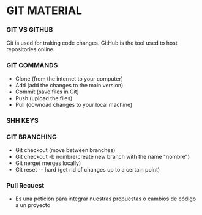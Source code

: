 # GIT MATERIAL

### GIT VS GITHUB

Git is used for traking code changes.
GitHub is the tool used to host repositories online.

### GIT COMMANDS

- Clone (from the internet to your computer)
- Add (add the changes to the main version)
- Commit (save files in Git)
- Push (upload the files)
- Pull (downoad changes to your local machine)

### SHH KEYS

### GIT BRANCHING

- Git checkout (move between branches)
- Git checkout -b nombre(create new branch with the name "nombre")
- Git nerge( merges locally)
- Git reset -- hard (get rid of changes up to a certain point)

### Pull Recuest

- Es una petición para integrar nuestras propuestas o cambios de código a un proyecto

